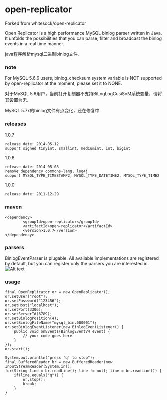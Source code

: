 open-replicator
===============
Forked from whitesock/open-replicator

Open Replicator is a high performance MySQL binlog parser written in Java. It unfolds the possibilities that you can parse, filter and broadcast the binlog events in a real time manner.

java程序解析mysql二进制binlog文件.  



### note

For MySQL 5.6.6 users, binlog_checksum system variable is NOT supported by open-replicator at the moment, please set it to NONE.

对于MySQL 5.6用户，当前打开复制器不支持BiLogLogCusiSoM系统变量，请将其设置为无.

MySQL 5.7x的binlog文件有点变化，还在修复中.

### releases
1.0.7

    release date: 2014-05-12
    support signed tinyint, smallint, mediumint, int, bigint
    
1.0.6

    release date: 2014-05-08
    remove dependency commons-lang, log4j
    support MYSQL_TYPE_TIMESTAMP2, MYSQL_TYPE_DATETIME2, MYSQL_TYPE_TIME2 

1.0.0

    release date: 2011-12-29
    
### maven 
```
<dependency>
        <groupId>open-replicator</groupId>
        <artifactId>open-replicator</artifactId>
        <version>1.0.7</version>
</dependency>
```
### parsers

BinlogEventParser is plugable. All available implementations are registered by default, but you can register only the parsers you are interested in. 
![Alt text](http://dl.iteye.com/upload/attachment/0070/3054/4274ab64-b6d2-380b-86b2-56afa0de523d.png)

### usage
```
final OpenReplicator or = new OpenReplicator();
or.setUser("root");
or.setPassword("123456");
or.setHost("localhost");
or.setPort(3306);
or.setServerId(6789);
or.setBinlogPosition(4);
or.setBinlogFileName("mysql_bin.000001");
or.setBinlogEventListener(new BinlogEventListener() {
    public void onEvents(BinlogEventV4 event) {
        // your code goes here
    }
});
or.start();

System.out.println("press 'q' to stop");
final BufferedReader br = new BufferedReader(new InputStreamReader(System.in));
for(String line = br.readLine(); line != null; line = br.readLine()) {
    if(line.equals("q")) {
        or.stop();
        break;
    }
}
```

